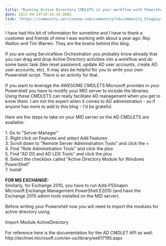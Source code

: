 ```yaml
---
title: "Running Active Directory CMDLETS in your workflow with Powershell"
date: 2013-09-24T19:14:45.000Z
link: "https://community.servicenow.com/community?id=community_blog&sys_id=928da669dbd0dbc01dcaf3231f961986"
---
```

<p>I have had this bit of information for sometime and I have to thank a customer and friends of mine I was working with about a year ago: Roy Walton and Tim Warren. They are the brains behind this blog.<br /><br />If you are using ServiceNow Orchestration you probably know already that you can drag and drop Active Directory activities into a workflow and do some basic task (like reset password, update AD user accounts, create AD user accounts, etc). It may also be helpful for you to write your own Powershell script. There is an activity for that. <br /><br />If you want to leverage the AWESOME CMDLETS Microsoft provides in your Powershell you have to modify your MID server to include the libraries. Using these CMDLETS can really facilitate AD management when you get to know them. I am not the expert when it comes to AD administration - so if anyone has more to add to this blog - I'd be grateful.<br /><br />Here are the steps to take on your MID server so the AD CMDLETS are available:<br /><br />1. Go to "Server Manager"<br />2. Right click on Features and select Add Features<br />3. Scroll down to "Remote Server Administration Tools" and click the +<br />4. Find "Role Administration Tools" and click the plus<br />5. Find "AD DS and AD LDS Tools" and click the plus<br />6. Select the checkbox called "Active Directory Module for Windows PowerShell"<br />7. Install<br /><br /><b>FOR MS EXCHANGE:</b><br />Similarly, for Exchange 2010, you have to run Add-PSSnapin Microsoft.Exchange.Management.PowerShell.E2010 (and have the Exchange 2010 admin tools installed on the MID server).<br /><br />Before writing your Powershell now you will need to import the modules for active directory using:<br /><br />Import-Module ActiveDirectory<br /><br />For reference here is the documentation for the AD CMDLET API as well:<br />http://technet.microsoft.com/en-us/library/ee617195.aspx</p>